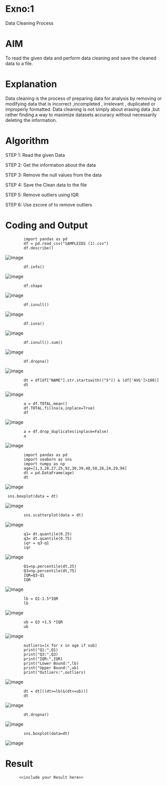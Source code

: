 # Exno:1
Data Cleaning Process

# AIM
To read the given data and perform data cleaning and save the cleaned data to a file.

# Explanation
Data cleaning is the process of preparing data for analysis by removing or modifying data that is incorrect ,incompleted , irrelevant , duplicated or improperly formatted. Data cleaning is not simply about erasing data ,but rather finding a way to maximize datasets accuracy without necessarily deleting the information.

# Algorithm
STEP 1: Read the given Data

STEP 2: Get the information about the data

STEP 3: Remove the null values from the data

STEP 4: Save the Clean data to the file

STEP 5: Remove outliers using IQR

STEP 6: Use zscore of to remove outliers

# Coding and Output
            import pandas as pd
            df = pd.read_csv("SAMPLEIDS (1).csv")
            df.describe()
![image](https://github.com/user-attachments/assets/9070c361-ba2f-4936-b956-6b9fe5a6135d)

            df.info()
![image](https://github.com/user-attachments/assets/8e74942e-d4e0-4fd0-b96e-a33e23ef5065)     
            
            df.shape
![image](https://github.com/user-attachments/assets/bd09d35b-5572-48a0-a3fb-f36aaf8266db)
            
            df.isnull()
![image](https://github.com/user-attachments/assets/a467b1d3-faca-4c36-87ff-a49109d0d830)
            
            df.isna()
![image](https://github.com/user-attachments/assets/457c395d-9ee5-43be-9740-2eb22798c9d8)

            df.isnull().sum()
![image](https://github.com/user-attachments/assets/f8305b97-86d0-4f79-8755-c86bd4c3f43a)

            df.dropna()
![image](https://github.com/user-attachments/assets/f9b00f2c-7924-41fe-bbf1-bf63eed3396d)

            dt = df[df["NAME"].str.startswith(("S")) & (df['AVG']>100)]
            dt
![image](https://github.com/user-attachments/assets/68506727-c407-4841-ae94-8e71c9f4f5b1)

            a = df.TOTAL.mean()
            df.TOTAL.fillna(a,inplace=True)
            df
![image](https://github.com/user-attachments/assets/5bd59082-2fdd-4724-bae6-5d738600ab90)
            
            a = df.drop_duplicates(inplace=False)
            a
![image](https://github.com/user-attachments/assets/45047cea-507b-49a4-b673-03b94beb3f17)

            import pandas as pd
            import seaborn as sns
            import numpy as np
            age=[1,3,28,27,25,92,30,39,40,50,26,24,29,94]
            dt = pd.DataFrame(age)
            dt
![image](https://github.com/user-attachments/assets/f865fc1a-2890-4d96-a289-b6a59d99a092)

     sns.boxplot(data = dt)
![image](https://github.com/user-attachments/assets/0afdc92b-6704-4b1c-bd0d-c4a5531acf70)

            sns.scatterplot(data = dt)
![image](https://github.com/user-attachments/assets/8366d6a2-5130-495d-9786-c438c8ffd9e0)

            q1= dt.quantile(0.25)
            q3= dt.quantile(0.75)
            iqr = q3-q1
            iqr
![image](https://github.com/user-attachments/assets/b31da7e4-6754-425a-8561-b19eb0a3ac11)
          
            Q1=np.percentile(dt,25)
            Q3=np.percentile(dt,75)
            IQR=Q3-Q1
            IQR
![image](https://github.com/user-attachments/assets/58ad230b-5f91-45b4-b981-b3247ca510a9)

            lb = Q1-1.5*IQR
            lb
![image](https://github.com/user-attachments/assets/633c7141-eb26-441b-8b65-2edecc4830bd)

            ub = Q3 +1.5 *IQR
            ub
![image](https://github.com/user-attachments/assets/5b5834be-3b39-4b5b-950f-19b6488cbd0c)

            outliers=[x for x in age if xub]
            print("Q1:",Q1)
            print("Q3:",Q3)
            print("IQR:",IQR)
            print("Lower Bound:",lb)
            print("Upper Bound:",ub)
            print("Outliers:",outliers)
![image](https://github.com/user-attachments/assets/3c897401-f5a9-4c27-8ee6-fc116066f47c)

            dt = dt[((dt>=lb)&(dt<=ub))]
            dt
![image](https://github.com/user-attachments/assets/92ca220c-8306-4c13-a795-0037fc7938ac)

            dt.dropna()
![image](https://github.com/user-attachments/assets/944c6bde-0449-4158-ab89-79f6afdb088f)

            sns.boxplot(data=dt)
![image](https://github.com/user-attachments/assets/8eeacbe4-92b0-487e-ba2b-73f7ad5b72c2)

# Result
          <<include your Result here>>
